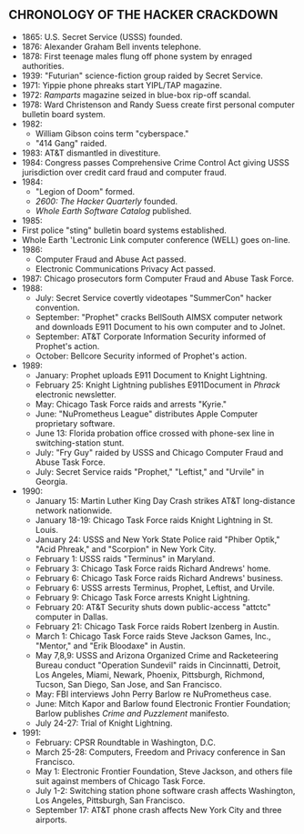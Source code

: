 ## CHRONOLOGY OF THE HACKER CRACKDOWN
  
  - 1865: U.S. Secret Service (USSS) founded.
  - 1876: Alexander Graham Bell invents telephone.
  - 1878: First teenage males flung off phone system by enraged authorities.
  - 1939: "Futurian" science-fiction group raided by Secret Service.
  - 1971: Yippie phone phreaks start YIPL/TAP magazine.
  - 1972: *Ramparts* magazine seized in blue-box rip-off scandal.
  - 1978: Ward Christenson and Randy Suess create first personal computer bulletin board system.
  - 1982: 
    - William Gibson coins term "cyberspace."
    - "414 Gang" raided.
  - 1983: AT&T dismantled in divestiture.
  - 1984: Congress passes Comprehensive Crime Control Act giving USSS jurisdiction over credit card fraud and computer fraud.
  - 1984: 
    - "Legion of Doom" formed.
    - *2600: The Hacker Quarterly* founded.
    - *Whole Earth Software Catalog* published.
  - 1985:
   - First police "sting" bulletin board systems established.
   - Whole Earth 'Lectronic Link computer conference (WELL) goes on-line.
  - 1986:
    - Computer Fraud and Abuse Act passed.
    - Electronic Communications Privacy Act passed.
  - 1987: Chicago prosecutors form Computer Fraud and Abuse Task Force.
  - 1988:
    - July: Secret Service covertly videotapes "SummerCon" hacker convention.
    - September: "Prophet" cracks BellSouth AIMSX computer network and downloads E911 Document to his own computer and to Jolnet.
    - September: AT&T Corporate Information Security informed of Prophet's action.
    - October: Bellcore Security informed of Prophet's action.
  - 1989:
    - January: Prophet uploads E911 Document to Knight Lightning.
    - February 25: Knight Lightning publishes E911Document in *Phrack* electronic newsletter.
    - May: Chicago Task Force raids and arrests "Kyrie."
    - June: "NuPrometheus League" distributes Apple Computer proprietary software.
    - June 13: Florida probation office crossed with phone-sex line in switching-station stunt.
    - July: "Fry Guy" raided by USSS and Chicago Computer Fraud and Abuse Task Force.
    - July: Secret Service raids "Prophet," "Leftist," and "Urvile" in Georgia.
  - 1990:
    - January 15: Martin Luther King Day Crash strikes AT&T long-distance network nationwide.
    - January 18-19: Chicago Task Force raids Knight Lightning in St. Louis.
    - January 24: USSS and New York State Police raid "Phiber Optik," "Acid Phreak," and "Scorpion" in New York City.
    - February 1: USSS raids "Terminus" in Maryland.
    - February 3: Chicago Task Force raids Richard Andrews' home.
    - February 6: Chicago Task Force raids Richard Andrews' business.
    - February 6: USSS arrests Terminus, Prophet, Leftist, and Urvile.
    - February 9: Chicago Task Force arrests Knight Lightning.
    - February 20: AT&T Security shuts down public-access "attctc" computer in Dallas.
    - February 21: Chicago Task Force raids Robert Izenberg in Austin.
    - March 1: Chicago Task Force raids Steve Jackson Games, Inc., "Mentor," and "Erik Bloodaxe" in Austin.
    - May 7,8,9: USSS and Arizona Organized Crime and Racketeering Bureau conduct "Operation Sundevil" raids in Cincinnatti, Detroit, Los Angeles, Miami, Newark, Phoenix, Pittsburgh, Richmond, Tucson, San Diego, San Jose, and San Francisco.
    - May: FBI interviews John Perry Barlow re NuPrometheus case.
    - June: Mitch Kapor and Barlow found Electronic Frontier Foundation; Barlow publishes *Crime and Puzzlement* manifesto.
    - July 24-27: Trial of Knight Lightning.
  - 1991:
    - February: CPSR Roundtable in Washington, D.C.
    - March 25-28: Computers, Freedom and Privacy conference in San Francisco.
    - May 1: Electronic Frontier Foundation, Steve Jackson, and others file suit against members of Chicago Task Force.
    - July 1-2: Switching station phone software crash affects Washington, Los Angeles, Pittsburgh, San Francisco.
    - September 17: AT&T phone crash affects New York City and three airports.
